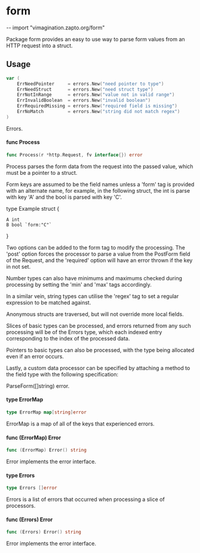 # form
--
    import "vimagination.zapto.org/form"

Package form provides an easy to use way to parse form values from an HTTP
request into a struct.

## Usage

```go
var (
	ErrNeedPointer     = errors.New("need pointer to type")
	ErrNeedStruct      = errors.New("need struct type")
	ErrNotInRange      = errors.New("value not in valid range")
	ErrInvalidBoolean  = errors.New("invalid boolean")
	ErrRequiredMissing = errors.New("required field is missing")
	ErrNoMatch         = errors.New("string did not match regex")
)
```
Errors.

#### func  Process

```go
func Process(r *http.Request, fv interface{}) error
```
Process parses the form data from the request into the passed value, which must
be a pointer to a struct.

Form keys are assumed to be the field names unless a 'form' tag is provided with
an alternate name, for example, in the following struct, the int is parse with
key 'A' and the bool is parsed with key 'C'.

type Example struct {

    A int
    B bool `form:"C"`

}

Two options can be added to the form tag to modify the processing. The 'post'
option forces the processor to parse a value from the PostForm field of the
Request, and the 'required' option will have an error thrown if the key in not
set.

Number types can also have minimums and maximums checked during processing by
setting the 'min' and 'max' tags accordingly.

In a similar vein, string types can utilise the 'regex' tag to set a regular
expression to be matched against.

Anonymous structs are traversed, but will not override more local fields.

Slices of basic types can be processed, and errors returned from any such
processing will be of the Errors type, which each indexed entry corresponding to
the index of the processed data.

Pointers to basic types can also be processed, with the type being allocated
even if an error occurs.

Lastly, a custom data processor can be specified by attaching a method to the
field type with the following specification:

ParseForm([]string) error.

#### type ErrorMap

```go
type ErrorMap map[string]error
```

ErrorMap is a map of all of the keys that experienced errors.

#### func (ErrorMap) Error

```go
func (ErrorMap) Error() string
```
Error implements the error interface.

#### type Errors

```go
type Errors []error
```

Errors is a list of errors that occurred when processing a slice of processors.

#### func (Errors) Error

```go
func (Errors) Error() string
```
Error implements the error interface.
